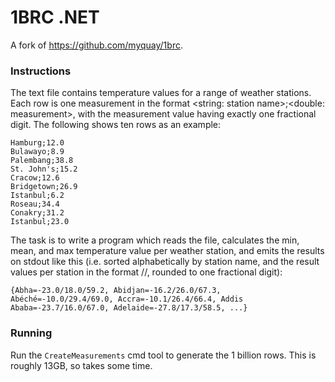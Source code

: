# 1BRC .NET

A fork of https://github.com/myquay/1brc.

### Instructions

The text file contains temperature values for a range of weather stations. Each row is one measurement in the format <string: station name>;<double: measurement>, with the measurement value having exactly one fractional digit. The following shows ten rows as an example:

```
Hamburg;12.0
Bulawayo;8.9
Palembang;38.8
St. John's;15.2
Cracow;12.6
Bridgetown;26.9
Istanbul;6.2
Roseau;34.4
Conakry;31.2
Istanbul;23.0
```

The task is to write a program which reads the file, calculates the min, mean, and max temperature value per weather station, and emits the results on stdout like this (i.e. sorted alphabetically by station name, and the result values per station in the format <min>/<mean>/<max>, rounded to one fractional digit):

```
{Abha=-23.0/18.0/59.2, Abidjan=-16.2/26.0/67.3, Abéché=-10.0/29.4/69.0, Accra=-10.1/26.4/66.4, Addis Ababa=-23.7/16.0/67.0, Adelaide=-27.8/17.3/58.5, ...}
```

### Running

Run the `CreateMeasurements` cmd tool to generate the 1 billion rows. This is roughly 13GB, so takes some time.
